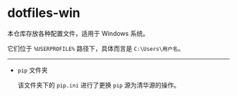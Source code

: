 # dotfiles-win

本仓库存放各种配置文件，适用于 Windows 系统。

它们位于 `%USERPROFILE%` 路径下，具体而言是 `C:\Users\用户名`。

---

- `pip` 文件夹

  该文件夹下的 `pip.ini` 进行了更换 `pip` 源为清华源的操作。
